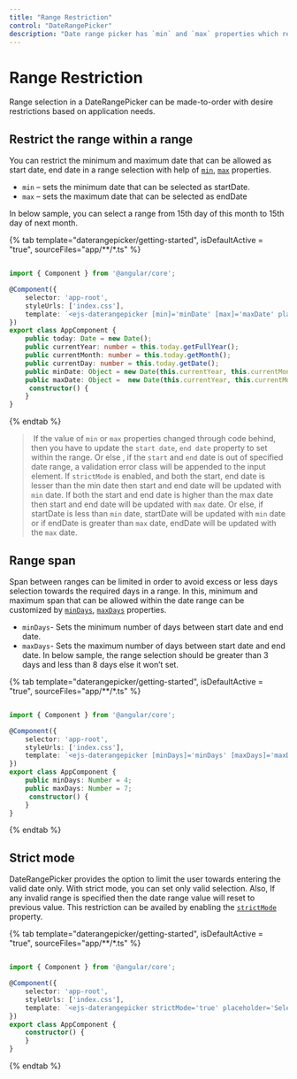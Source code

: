 ```yaml
---
title: "Range Restriction"
control: "DateRangePicker"
description: "Date range picker has `min` and `max` properties which restricts the user from selecting a date range value out of given min/max date range"
---
```


# Range Restriction

Range selection in a DateRangePicker can be made-to-order with desire restrictions based on application needs.

## Restrict the range within a range

You can restrict the minimum and maximum date that can be allowed as start date,
 end date in a range selection with help of [`min`](../api/daterangepicker#min),
 [`max`](../api/daterangepicker#max) properties.
* `min` – sets the minimum date that can be selected as startDate.
* `max` – sets the maximum date that can be selected as endDate

In below sample, you can select a range from 15th day of this month to 15th day of next month.

{% tab template="daterangepicker/getting-started", isDefaultActive = "true",  sourceFiles="app/**/*.ts" %}

```typescript

import { Component } from '@angular/core';

@Component({
    selector: 'app-root',
    styleUrls: ['index.css'],
    template: `<ejs-daterangepicker [min]='minDate' [max]='maxDate' placeholder='Select a range'></ejs-daterangepicker>`
})
export class AppComponent {
    public today: Date = new Date();
    public currentYear: number = this.today.getFullYear();
    public currentMonth: number = this.today.getMonth();
    public currentDay: number = this.today.getDate();
    public minDate: Object = new Date(this.currentYear, this.currentMonth, 15);
    public maxDate: Object =  new Date(this.currentYear, this.currentMonth+1, 15);
     constructor() {
    }
}

```

{% endtab %}

> If the value of `min` or `max` properties
changed through code behind, then you have to
update the `start date`, `end date` property to set within the
range. Or else , if the `start` and `end` date is out of specified date range, a validation error class will be appended to the input element. If `strictMode` is enabled, and both the start, end date is lesser than the min date then start and end date will be updated with `min` date. If both the start and end date is higher than the max date then start and end date will be updated with `max` date. Or else, if startDate is less than `min` date, startDate will be updated with `min` date or if endDate is greater than `max` date, endDate will be updated with the `max` date.

## Range span

Span between ranges can be limited in order to avoid excess or less days selection towards the required days in a range.
In this, minimum and maximum span that can be allowed within the date range can be customized by [`minDays`](../api/daterangepicker#mindays-number),
 [`maxDays`](../api/daterangepicker#maxdays-number) properties.
* `minDays`- Sets the minimum number of days between start date and end date.
* `maxDays`- Sets the maximum number of days between start date and end date.
In below sample, the range selection should be greater than 3 days and less than 8 days else it won’t set.

{% tab template="daterangepicker/getting-started", isDefaultActive = "true",  sourceFiles="app/**/*.ts" %}

```typescript

import { Component } from '@angular/core';

@Component({
    selector: 'app-root',
    styleUrls: ['index.css'],
    template: `<ejs-daterangepicker [minDays]='minDays' [maxDays]='maxDays' placeholder='Select a range'></ejs-daterangepicker>`
})
export class AppComponent {
    public minDays: Number = 4;
    public maxDays: Number = 7;
     constructor() {
    }
}

```

{% endtab %}

## Strict mode

DateRangePicker provides the option to limit the user towards entering the valid date only.
With strict mode, you can set only valid selection. Also, If any invalid range is
specified then the date range value will reset to previous value.
This restriction can be availed by enabling the [`strictMode`](../api/daterangepicker#strictmode) property.

{% tab template="daterangepicker/getting-started", isDefaultActive = "true",  sourceFiles="app/**/*.ts" %}

```typescript

import { Component } from '@angular/core';

@Component({
    selector: 'app-root',
    styleUrls: ['index.css'],
    template: `<ejs-daterangepicker strictMode='true' placeholder='Select a range'></ejs-daterangepicker>`
})
export class AppComponent {
    constructor() {
    }
}

```

{% endtab %}

